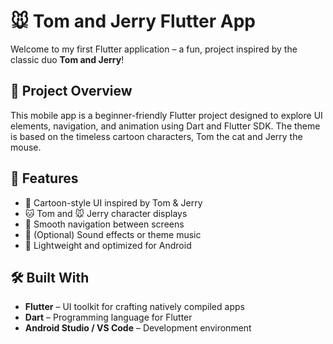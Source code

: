 # 🐭 Tom and Jerry Flutter App

Welcome to my first Flutter application – a fun, project inspired by the classic duo **Tom and Jerry**!

## 🎯 Project Overview

This mobile app is a beginner-friendly Flutter project designed to explore UI elements, navigation, and animation using Dart and Flutter SDK. The theme is based on the timeless cartoon characters, Tom the cat and Jerry the mouse.

## 📱 Features

- 🎨 Cartoon-style UI inspired by Tom & Jerry
- 🐱 Tom and 🐭 Jerry character displays
- 🚀 Smooth navigation between screens
- 🎵 (Optional) Sound effects or theme music
- 🔧 Lightweight and optimized for Android

## 🛠️ Built With

- **Flutter** – UI toolkit for crafting natively compiled apps
- **Dart** – Programming language for Flutter
- **Android Studio / VS Code** – Development environment

